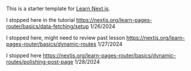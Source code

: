 This is a starter template for [Learn Next.js](https://nextjs.org/learn).



I stopped here in the tutorial 
https://nextjs.org/learn-pages-router/basics/data-fetching/setup
1/26/2024


I stopped here, might need to review past lesson
https://nextjs.org/learn-pages-router/basics/dynamic-routes
1/27/2024

I stopped here
https://nextjs.org/learn-pages-router/basics/dynamic-routes/polishing-post-page
1/28/2024